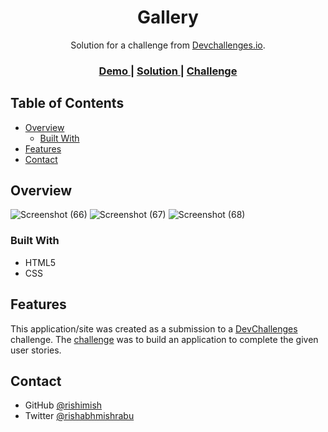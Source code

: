 <!-- Please update value in the {}  -->

<h1 align="center">Gallery</h1>

<div align="center">
   Solution for a challenge from  <a href="http://devchallenges.io" target="_blank">Devchallenges.io</a>.
</div>

<div align="center">
  <h3>
    <a href="https://gallery-101.netlify.app/">
      Demo
    </a>
    <span> | </span>
    <a href="https://github.com/rishimish/gallery">
      Solution
    </a>
    <span> | </span>
    <a href="https://devchallenges.io/challenges/gcbWLxG6wdennelX7b8I">
      Challenge
    </a>
  </h3>
</div>

<!-- TABLE OF CONTENTS -->

## Table of Contents

- [Overview](#overview)
  - [Built With](#built-with)
- [Features](#features)
- [Contact](#contact)

<!-- OVERVIEW -->

## Overview


![Screenshot (66)](https://user-images.githubusercontent.com/42747614/121587741-c075b280-ca52-11eb-821d-c853efc12a1e.png)
![Screenshot (67)](https://user-images.githubusercontent.com/42747614/121587723-bce22b80-ca52-11eb-829d-0001a2cfef09.png)
![Screenshot (68)](https://user-images.githubusercontent.com/42747614/121587733-bf448580-ca52-11eb-88bc-1ac67a223a68.png)

### Built With

<!-- This section should list any major frameworks that you built your project using. Here are a few examples.-->

- HTML5
- CSS

## Features

<!-- List the features of your application or follow the template. Don't share the figma file here :) -->

This application/site was created as a submission to a [DevChallenges](https://devchallenges.io/challenges) challenge. The [challenge](https://devchallenges.io/challenges/gcbWLxG6wdennelX7b8I) was to build an application to complete the given user stories.

## Contact

- GitHub [@rishimish](https://{github.com/rishimish})
- Twitter [@rishabhmishrabu](https://{twitter.com/rishabhmishrabu})
